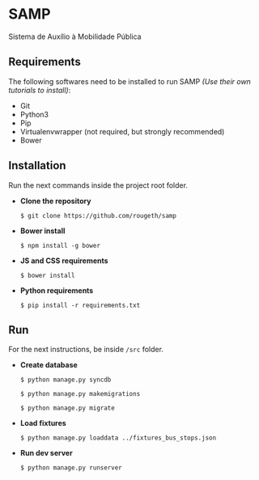 # SAMP
Sistema de Auxílio à Mobilidade Pública


## Requirements
The following softwares need to be installed to run SAMP *(Use their own tutorials to install)*:

- Git
- Python3
- Pip
- Virtualenvwrapper (not required, but strongly recommended)
- Bower


## Installation

Run the next commands inside the project root folder.

- **Clone the repository**

  `$ git clone https://github.com/rougeth/samp`

- **Bower install**

  `$ npm install -g bower`

- **JS and CSS requirements**

  `$ bower install`

- **Python requirements**

  `$ pip install -r requirements.txt`


## Run

For the next instructions, be inside `/src` folder.

- **Create database**
 
  `$ python manage.py syncdb`
  
  `$ python manage.py makemigrations`
  
  `$ python manage.py migrate`

- **Load fixtures**

  `$ python manage.py loaddata ../fixtures_bus_stops.json`

- **Run dev server**

  `$ python manage.py runserver`
